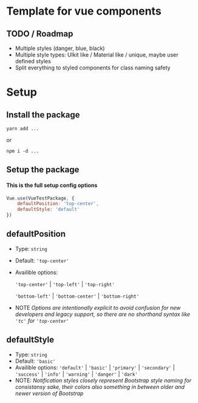 # Template for vue components

## TODO / Roadmap

<!-- * Top / left / right / bottom positions -->
* Multiple styles (danger, blue, black)
* Multiple style types: UIkit like / Material like / unique, maybe user defined styles
* Split everything to styled components for class naming safety

# Setup

## Install the package

`yarn add ...`

or

`npm i -d ...`

## Setup the package
#### This is the full setup config options

```js
Vue.use(VueTestPackage, {
    defaultPosition: 'top-center',
    defaultStyle: 'default'
})
```

## defaultPosition
* Type: `string`
* Default: `'top-center'`
* Availible options:

    `'top-center'` | `'top-left'` | `'top-right'`

    `'bottom-left'` | `'bottom-center'` | `'bottom-right'`
* NOTE _Options are intentionally explicit to avoid confusion for new developers and legacy support, so there are no shorthand syntax like `'tc'` for `'top-center'`_
## defaultStyle
* Type: `string`
* Default: `'basic'`
* Availible options: `'default'` | `'basic'` | `'primary'` | `'secondary'` | `'success'` | `'info'` | `'warning'` | `'danger'` | `'dark'`
* NOTE: _Notification styles closely represent Bootstrap style naming for consistansy sake, their colors also something in between older and newer version of Bootstrap_